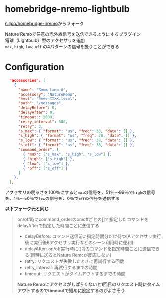 # homebridge-nremo-lightbulb
[nillpo/homebridge-nremo](https://github.com/nillpo/homebridge-nremo)からフォーク
                          
Nature Remoで任意の赤外線信号を送信できるようにするプラグイン  
電球（Lightbulb）型のアクセサリを追加  
`max`, `high`, `low`, `off` の4パターンの信号を扱うことができる

# Configuration
```JSON
  "accessories": [
    {
      "name": "Room Lamp A",
      "accessory": "NatureRemo",
      "host": "Remo-XXXX.local",
      "path": "/messages",
      "delayBefore": 0,
      "delayAfter": 0,
      "timeout": 2000,
      "retry_interval": 500,
      "retry": 3,
      "s_max": { "format": "us", "freq": 38, "data": [] },
      "s_high": { "format": "us", "freq": 38, "data": [] },
      "s_low": { "format": "us", "freq": 38, "data": [] },
      "s_off": { "format": "us", "freq": 38, "data": [] },
      "command_order": [
        { "max": ["s_max", "s_high", "s_low"] },
        { "high": ["s_high"] },
        { "low": ["s_low"] },
        { "off": ["s_off"] }
      ]
    },
  ],
```
アクセサリの明るさを100％にすると`max`の信号を、51％～99％で`high`の信号を、1％～50％で`low`の信号を、0％で`off`の信号を送信する  

**以下フォーク元と同じ**  
>on/off時にcommand_orderのon/offごとの[]で指定したコマンドをdelayAfterで指定した時間ごとに送信する
>* delayBefore: コマンド送信前に指定時間分だけ待つ(Aアクセサリ実行後に実行後Bアクセサリ実行などのシーン利用時に便利)
>* delayAfter: on/off実行時に[]内のコマンドを指定時間ごとに送信できる(同時に送るとNature Remoが反応しない)
>* retry: リクエストが失敗したときに再試行する回数
>* retry_interval: 再試行するまでの時間
>* timeout: リクエストがタイムアウトするまでの時間
>
>**Nature Remoにアクセスがしばらくないと1回目のリクエスト時にタイムアウトするのでtimeoutで短めに設定するのがよさそう**
